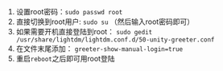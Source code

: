 1. 设置root密码：`sudo passwd root`
2. 直接切换到root用户: `sudo su` （然后输入root密码即可）
3. 如果需要开机直接登陆到root： `sudo gedit /usr/share/lightdm/lightdm.conf.d/50-unity-greeter.conf`
4. 在文件末尾添加： `greeter-show-manual-login=true`
5. 重启`reboot`之后即可用root登陆
